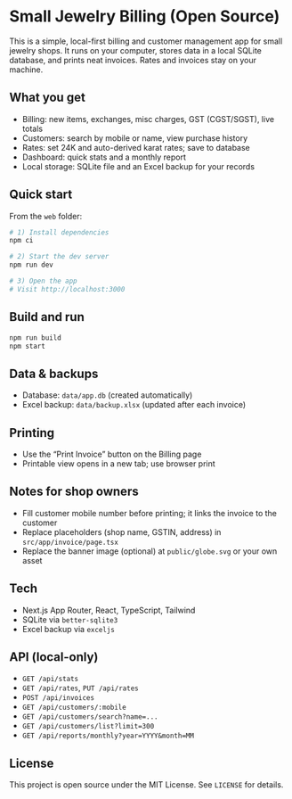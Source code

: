 Small Jewelry Billing (Open Source)
===================================

This is a simple, local-first billing and customer management app for small jewelry shops. It runs on your computer, stores data in a local SQLite database, and prints neat invoices. Rates and invoices stay on your machine.

What you get
------------
- Billing: new items, exchanges, misc charges, GST (CGST/SGST), live totals
- Customers: search by mobile or name, view purchase history
- Rates: set 24K and auto-derived karat rates; save to database
- Dashboard: quick stats and a monthly report
- Local storage: SQLite file and an Excel backup for your records

Quick start
-----------
From the `web` folder:

```bash
# 1) Install dependencies
npm ci

# 2) Start the dev server
npm run dev

# 3) Open the app
# Visit http://localhost:3000
```

Build and run
-------------
```bash
npm run build
npm start
```

Data & backups
--------------
- Database: `data/app.db` (created automatically)
- Excel backup: `data/backup.xlsx` (updated after each invoice)

Printing
--------
- Use the “Print Invoice” button on the Billing page
- Printable view opens in a new tab; use browser print

Notes for shop owners
---------------------
- Fill customer mobile number before printing; it links the invoice to the customer
- Replace placeholders (shop name, GSTIN, address) in `src/app/invoice/page.tsx`
- Replace the banner image (optional) at `public/globe.svg` or your own asset

Tech
----
- Next.js App Router, React, TypeScript, Tailwind
- SQLite via `better-sqlite3`
- Excel backup via `exceljs`

API (local-only)
----------------
- `GET /api/stats`
- `GET /api/rates`, `PUT /api/rates`
- `POST /api/invoices`
- `GET /api/customers/:mobile`
- `GET /api/customers/search?name=...`
- `GET /api/customers/list?limit=300`
- `GET /api/reports/monthly?year=YYYY&month=MM`

License
-------
This project is open source under the MIT License. See `LICENSE` for details.
